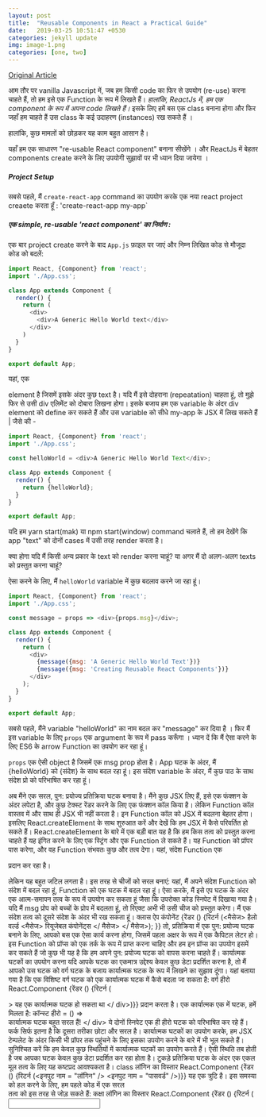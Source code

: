 ```yaml
---
layout: post
title:  "Reusable Components in React a Practical Guide"
date:   2019-03-25 10:51:47 +0530
categories: jekyll update
img: image-1.png
categories: [one, two]
---
```


[Original Article](https://blog.bitsrc.io/reusable-components-in-react-a-practical-guide-ec15a81a4d71)

आम तौर पर vanilla Javascript में, जब हम किसी code का फिर से उपयोग (re-use) करना चाहते हैं, तो हम इसे एक Function के रूप में लिखते हैं। *हालांकि, ReactJs में, हम एक component के रूप में अपना code लिखते हैं।* इसके लिए हमें  बस एक class बनाना होगा और फिर जहाँ हम चाहते हैं उस class के कई उदाहरण (instances) रख सकते हैं । 

हालांकि, कुछ मामलों को छोड़कर यह काम बहुत आसान है। 

यहाँ हम एक साधारण  "re-usable React component" बनाना सीखेंगे । और  ReactJs में बेहतर components create करने के लिए उपयोगी सुझावों  पर भी ध्यान दिया जायेगा  । 

##### Project Setup 
सबसे पहले, मैं `create-react-app` command का उपयोग करके एक नया react project creaete करता हूँ : 
'create-react-app my-app`

##### एक simple, re-usable 'react component' का निर्माण :
एक बार project create करने के बाद  `App.js` फ़ाइल पर जाएं और निम्न लिखित कोड से मौजूदा कोड को बदलें: 

```javascript
import React, {Component} from 'react';
import './App.css';

class App extends Component {
  render() {
    return (
      <div>
        <div>A Generic Hello World text</div>
      </div>
    )
  }
}

export default App;
```
यहां, एक <div> element है जिसमें इसके अंदर कुछ text है। यदि मैं इसे दोहराना (repeatation) चाहता हूं, तो मुझे फिर से उसी div एलिमेंट को दोबारा लिखना होगा। इसके बजाय हम एक variable के अंदर div element को define कर सकते हैं और उस variable को सीधे my-app के JSX में लिख सकते हैं |
जैसे की -
```javascript
import React, {Component} from 'react';
import './App.css';

const helloWorld = <div>A Generic Hello World Text</div>;

class App extends Component {
  render() {
    return {helloWorld};
  }
}

export default App;
```
यदि हम yarn start(mak) या npm start(window) command चलाते हैं, तो हम देखेंगे कि app "text" को दोनों cases में उसी तरह render करता है। 

क्या होगा यदि मैं किसी अन्य प्रकार के text को render करना चाहूं? या अगर मैं दो अलग-अलग texts को प्रस्तुत करना चाहूं? 

ऐसा करने के लिए, मैं `helloWorld` variable में कुछ बदलाव करने जा रहा हूं। 
```javascript
import React, {Component} from 'react';
import './App.css';

const message = props => <div>{props.msg}</div>;

class App extends Component {
  render() {
    return (
      <div>
        {message({msg: 'A Generic Hello World Text'})}
        {message({msg: 'Creating Reusable React Components'})}
      </div>
    );
  }
}

export default App;
```
सबसे पहले, मैंने variable "helloWorld" का नाम  बदल कर "message" कर दिया है । फिर मैं इस variable के लिए `props` एक argument के रूप में  pass करूँगा । ध्यान दें कि मैं ऐसा करने के लिए ES6 के  arrow Function का उपयोग कर रहा हूं। 

`props` एक ऐसी object है जिसमें एक msg prop होता है। App घटक के अंदर, मैं {helloWorld} को {संदेश} के साथ बदल रहा हूं। इस संदेश variable के अंदर, मैं कुछ पाठ के साथ संदेश प्रो को परिभाषित कर रहा हूं। 

अब मैंने एक सरल, पुन: प्रयोज्य प्रतिक्रिया घटक बनाया है। मैंने कुछ JSX लिए हैं, इसे एक फंक्शन के अंदर लपेटा है, और कुछ टेक्स्ट रेंडर करने के लिए एक फंक्शन कॉल किया है। लेकिन Function कॉल वास्तव में और साथ ही JSX भी नहीं करता है। इन Function कॉल को JSX में बदलना बेहतर होगा। इसलिए React.createElement के साथ शुरुआत करें और देखें कि हम JSX में कैसे परिवर्तित हो सकते हैं। React.createElement के बारे में एक बड़ी बात यह है कि हम किस तत्व को प्रस्तुत करना चाहते हैं यह इंगित करने के लिए एक स्ट्रिंग और एक Function ले सकते हैं। यह Function को प्रॉपर पास करेगा, और वह Function संभवतः कुछ और तत्व देगा। यहां, संदेश Function एक <div> प्रदान कर रहा है। 
  
लेकिन यह बहुत जटिल लगता है। इस तरह से चीजों को सरल बनाएं: यहां, मैं अपने संदेश Function को संदेश में बदल रहा हूं, Function को एक घटक में बदल रहा हूं। ऐसा करके, मैं इसे एप घटक के अंदर एक आत्म-समापन तत्व के रूप में उपयोग कर सकता हूं जैसा कि उपरोक्त कोड स्निपेट में दिखाया गया है। यदि मैं msg प्रोप को बच्चों के प्रोप में बदलता हूं, तो रिएक्ट अभी भी उसी चीज को प्रस्तुत करेगा। मैं एक संदेश तत्व को दूसरे संदेश के अंदर भी रख सकता हूं। क्लास ऐप कंपोनेंट {रेंडर () {रिटर्न (<मैसेज> हैलो वर्ल्ड <मैसेज> रियूजेबल कंपोनेंट्स </ मैसेज> </ मैसेज>); }} तो, प्रतिक्रिया में एक पुन: प्रयोज्य घटक बनाने के लिए, आपको बस एक ऐसा कार्य करना होगा, जिसमें पहला अक्षर के रूप में एक कैपिटल लेटर हो। इस Function को प्रॉप्स को एक तर्क के रूप में प्राप्त करना चाहिए और हम इन प्रॉप्स का उपयोग इसमें कर सकते हैं जो कुछ भी यह है कि हम अपने पुन: प्रयोज्य घटक को वापस करना चाहते हैं। कार्यात्मक घटकों का उपयोग करना यदि आपके घटक का एकमात्र उद्देश्य केवल कुछ डेटा प्रदर्शित करना है, तो मैं आपको उस घटक को वर्ग घटक के बजाय कार्यात्मक घटक के रूप में लिखने का सुझाव दूंगा। यहां बताया गया है कि एक विशिष्ट वर्ग घटक को एक कार्यात्मक घटक में कैसे बदला जा सकता है: वर्ग हीरो React.Component {रेंडर () {रिटर्न (<div>> यह एक कार्यात्मक घटक हो सकता था </ div>)}} प्रदान करता है। एक कार्यात्मक एक में घटक, हमें मिलता है: कॉन्स्ट हीरो = () => <div> कार्यात्मक घटक बहुत सरल हैं! </ div> ये दोनों स्निपेट एक ही हीरो घटक को परिभाषित कर रहे हैं। फर्क सिर्फ इतना है कि दूसरा तरीका छोटा और सरल है। कार्यात्मक घटकों का उपयोग करके, हम JSX टेम्पलेट के अंदर किसी भी प्रॉपर तक पहुंचने के लिए इसका उपयोग करने के बारे में भी भूल सकते हैं। सुनिश्चित करें कि हम केवल कुछ स्थितियों में कार्यात्मक घटकों का उपयोग करते हैं। ऐसी स्थिति तब होती है जब आपका घटक केवल कुछ डेटा प्रदर्शित कर रहा होता है। टुकड़े प्रतिक्रिया घटक के अंदर एक एकल मूल तत्व के लिए यह कष्टप्रद आवश्यकता है। class लॉगिन का विस्तार React.Component {रेंडर () {रिटर्न (<इनपुट नाम = "लॉगिन" /> <इनपुट नाम = "पासवर्ड" />)}} यह एक त्रुटि है। इस समस्या को हल करने के लिए, हम पहले कोड में एक सरल <div> तत्व को इस तरह से जोड़ सकते हैं: कक्षा लॉगिन का विस्तार React.Component {रेंडर () {रिटर्न (<div> <input name = "login" />
